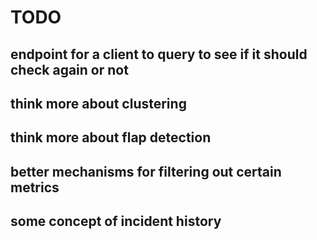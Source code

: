 # TODO

## endpoint for a client to query to see if it should check again or not

## think more about clustering

## think more about flap detection

## better mechanisms for filtering out certain metrics

## some concept of incident history
